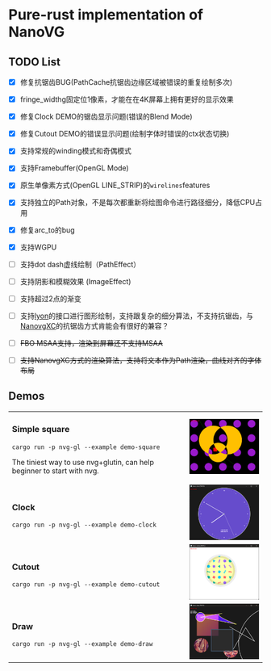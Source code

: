 # Pure-rust implementation of NanoVG

## TODO List

- [x] 修复抗锯齿BUG(PathCache抗锯齿边缘区域被错误的重复绘制多次)
- [x] fringe_widthg固定位1像素，才能在在4K屏幕上拥有更好的显示效果
- [x] 修复Clock DEMO的锯齿显示问题(错误的Blend Mode)
- [x] 修复Cutout DEMO的错误显示问题(绘制字体时错误的ctx状态切换)
- [x] 支持常规的winding模式和奇偶模式
- [x] 支持Framebuffer(OpenGL Mode)
- [x] 原生单像素方式(OpenGL LINE_STRIP)的`wirelines`features
- [x] 支持独立的Path对象，不是每次都重新将绘图命令进行路径细分，降低CPU占用
- [x] 修复arc_to的bug
- [x] 支持WGPU
- [ ] 支持dot dash虚线绘制（PathEffect）
- [ ] 支持阴影和模糊效果 (ImageEffect)
- [ ] 支持超过2点的渐变
- [ ] 支持[lyon](https://docs.rs/lyon/latest/lyon/)的接口进行图形绘制，支持跟复杂的细分算法，不支持抗锯齿，与[NanovgXC](https://github.com/styluslabs/nanovgXC)的抗锯齿方式肯能会有很好的兼容？
- [ ] ~~FBO MSAA支持，渲染到屏幕还不支持MSAA~~
- [ ] ~~支持NanovgXC方式的渲染算法，支持将文本作为Path渲染，曲线对齐的字体布局~~


## Demos

<table>

<tr><td><h3>Simple square</h3>

```
cargo run -p nvg-gl --example demo-square
```

The tiniest way to use nvg+glutin, can help beginner to start with nvg.

</td><td>
<img src="screenshots/square.png" width="200" />
</td></tr>

<tr><td><h3>Clock</h3>

```
cargo run -p nvg-gl --example demo-clock
```

</td><td>
<img src="screenshots/clock.png" width="200" />
</td></tr>

<tr><td><h3>Cutout</h3>

```
cargo run -p nvg-gl --example demo-cutout
```

</td><td>
  <img src="screenshots/cutout.png" width="200" />
</td></tr>

<tr><td><h3>Draw</h3>

```
cargo run -p nvg-gl --example demo-draw
```

</td><td>
  <img src="screenshots/draw.png" width="200" />
</td></tr>
</table>
